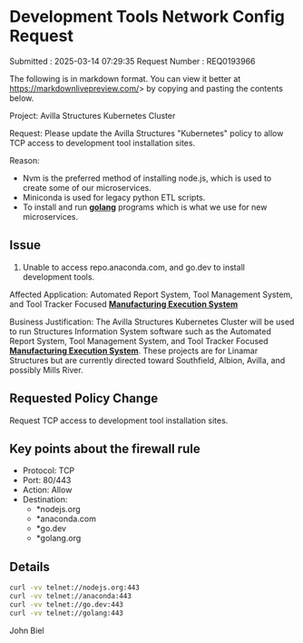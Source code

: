 # Development Tools Network Config Request

Submitted : 2025-03-14 07:29:35
Request Number : REQ0193966

The following is in markdown format. You can view it better at <https://markdownlivepreview.com/>> by copying and pasting the contents below.

Project: Avilla Structures Kubernetes Cluster

Request: Please update the Avilla Structures "Kubernetes" policy to allow TCP access to development tool installation sites.

Reason:  

- Nvm is the preferred method of installing node.js, which is used to create some of our microservices.
- Miniconda is used for legacy python ETL scripts.
- To install and run **[golang](https://go.dev/doc/install)** programs which is what we use for new microservices.

## Issue

1. Unable to access repo.anaconda.com, and go.dev
to install development tools.

Affected Application: Automated Report System, Tool Management System, and Tool Tracker Focused **[Manufacturing Execution System](https://www.ibm.com/think/topics/mes-system)**

Business Justification: The Avilla Structures Kubernetes Cluster will be used to run Structures Information System software such as the Automated Report System, Tool Management System, and Tool Tracker Focused **[Manufacturing Execution System](https://www.ibm.com/think/topics/mes-system)**. These projects are for Linamar Structures but are currently directed toward Southfield, Albion, Avilla, and possibly Mills River.

## Requested Policy Change

Request TCP access to development tool installation sites.

## Key points about the firewall rule

- Protocol: TCP
- Port: 80/443
- Action: Allow
- Destination:
  - *nodejs.org
  - *anaconda.com
  - *go.dev
  - *golang.org

## Details

```bash
curl -vv telnet://nodejs.org:443
curl -vv telnet://anaconda:443
curl -vv telnet://go.dev:443
curl -vv telnet://golang:443
```

John Biel
